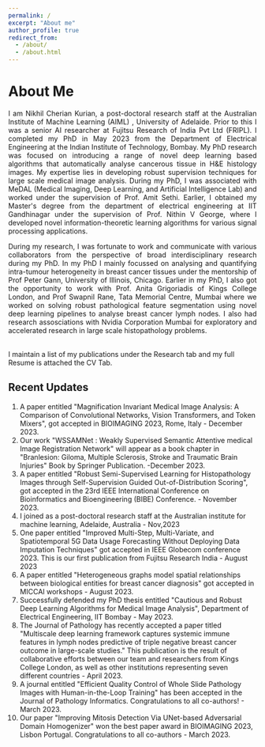 ```yaml
---
permalink: /
excerpt: "About me"
author_profile: true
redirect_from: 
  - /about/
  - /about.html
---
```

<h1>About Me </h1> 
<div style='text-align: justify;'>I am Nikhil Cherian Kurian, a post-doctoral research staff at the  <a href="https://adelaide.edu.au/aiml/" style="text-decoration: none;">Australian Institute of Machine Learning (AIML)</a> , University of Adelaide. Prior to this I was a senior AI researcher at Fujitsu Research of India Pvt Ltd (FRIPL). I completed my PhD in May 2023 from the <a href="https://www.ee.iitb.ac.in" style="text-decoration: none;">Department of Electrical Engineering</a> at the <a href="https://www.iitb.ac.in/" style="text-decoration: none;">Indian Institute of  Technology, Bombay</a>. My  PhD research was focused on introducing a range of novel deep learning based algorithms that automatically analyse cancerous tissue in H&E histology images. My expertise lies in developing robust supervision techniques for large scale medical image analysis. During my PhD, I was associated with MeDAL (Medical Imaging, Deep Learning, and Artificial Intelligence Lab) and worked under the supervision of <a href="https://www.ee.iitb.ac.in/~asethi/" style="text-decoration: none;">Prof. Amit Sethi</a>. Earlier, I obtained my Master's degree from the department of electrical engineering at <a href="https://www.iitgn.ac.in/" style="text-decoration: none;">IIT Gandhinagar</a> under the supervision of <a href="https://sites.google.com/iitgn.ac.in/nvg/" style="text-decoration: none;">Prof. Nithin V George</a>, where I developed novel information-theoretic learning algorithms for various signal processing applications.</div>  
<p>  </p>

<div style='text-align: justify;'>During my research, I was fortunate to work and communicate with various collaborators from the perspective of broad interdisciplinary research during my PhD. In my PhD I mainly focussed on analysing and quantifying intra-tumour heterogeneity in breast cancer tissues under the mentorship of <a href="https://pathology.uic.edu/directory/peter-h-gann-mdscd/" style="text-decoration: none;">Prof Peter Gann</a>, University of Illinois, Chicago.  Earlier in my PhD, I also got the opportunity to work with <a href="https://www.kcl.ac.uk/people/anita-grigoriadis" style="text-decoration: none;">Prof. Anita Grigoriadis</a> of Kings College London, and <a href="https://actrec.irins.org/profile/171459" style="text-decoration: none;">Prof Swapnil Rane</a>, Tata Memorial Centre, Mumbai where we worked on solving robust pathological feature segmentation using novel deep learning pipelines to analyse breast cancer lymph nodes. I also had research assosciations with <a href="https://www.nvidia.com/en-in/" style="text-decoration: none;"> Nvidia Corporation Mumbai</a> for exploratory and accelerated research in large scale histopathology problems.</div>

<br>I maintain a list of my publications under the Research tab and my full Resume is attached the CV Tab.

<h2>Recent Updates </h2> 

1. A paper entitled "Magnification Invariant Medical Image Analysis: A Comparison of Convolutional Networks, Vision Transformers, and Token Mixers", got accepted in BIOIMAGING 2023, Rome, Italy - December 2023.
2. Our work "WSSAMNet : Weakly Supervised Semantic Attentive medical Image Registration Network" will appear as a book chapter in "Branlesion: Giloma, Multiple Sclerosis, Stroke and Traumatic Brain Injuries" Book by Springer Publication. -December 2023.
3. A paper entitled "Robust Semi-Supervised Learning for Histopathology Images through Self-Supervision Guided Out-of-Distribution Scoring", got accepted in the 23rd IEEE International Conference on Bioinformatics and Bioengineering (BIBE) Conference. - November 2023.
4. I joined as a post-doctoral research staff at the Australian institute for machine learning, Adelaide, Australia - Nov,2023
5. One paper entitled "Improved Multi-Step, Multi-Variate, and Spatiotemporal 5G Data Usage Forecasting Without Deploying Data Imputation Techniques" got accepted in IEEE Globecom conference 2023. This is our first publication from Fujitsu Research India - August 2023
6. A paper entitled "Heterogeneous graphs model spatial relationships between biological entities for breast cancer diagnosis" got accepted in MICCAI workshops - August 2023.
7. Successfully defended my PhD thesis entitled "Cautious and Robust Deep Learning Algorithms for Medical Image Analysis", Department of Electrical Engineering, IIT Bombay - May 2023.
8. The Journal of Pathology has recently accepted a paper titled "Multiscale deep learning framework captures systemic immune features in lymph nodes predictive of triple negative breast cancer outcome in large-scale studies." This publication is the result of collaborative efforts between our team and researchers from Kings College London, as well as other institutions representing seven different countries - April 2023.
9. A journal entitled "Efficient Quality Control of Whole Slide Pathology Images with Human-in-the-Loop Training" has been accepted in the Journal of Pathology Informatics. Congratulations to all co-authors! - March 2023.
10. Our paper "Improving Mitosis Detection Via UNet-based Adversarial Domain Homogenizer" won the best paper award in BIOIMAGING 2023, Lisbon Portugal. Congratulations to all co-authors - March 2023.

  

